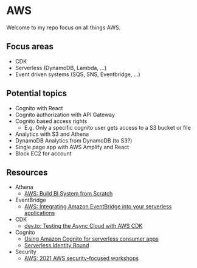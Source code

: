 # AWS

Welcome to my repo focus on all things AWS.

## Focus areas
* CDK
* Serverless (DynamoDB, Lambda, ...)
* Event driven systems (SQS, SNS, Eventbridge, ...)

## Potential topics
* Cognito with React
* Cognito authorization with API Gateway
* Cognito based access rights
  * E.g. Only a specific cognito user gets access to a S3 bucket or file
* Analytics with S3 and Athena
* DynamoDB Analytics from DynamoDB (to S3?)
* Single page app with AWS Amplify and React
* Block EC2 for account

## Resources

* Athena
  * [AWS: Build BI System from Scratch](https://catalog.us-east-1.prod.workshops.aws/workshops/a861fb26-12b0-4669-b3c3-ae1def49735d/en-US/build-analytics-system/athena)
* EventBridge
  * [AWS: Integrating Amazon EventBridge into your serverless applications](https://aws.amazon.com/blogs/compute/integrating-amazon-eventbridge-into-your-serverless-applications/)
* CDK
  * [dev.to: Testing the Async Cloud with AWS CDK](https://dev.to/aws-builders/testing-the-async-cloud-with-aws-cdk-33aj)
* Cognito
  * [Using Amazon Cognito for serverless consumer apps](https://catalog.us-east-1.prod.workshops.aws/workshops/bc60f0b2-991f-4df9-933c-234a67e75179/en-US)
  * [Serverless Identity Round](https://identity-round-robin.awssecworkshops.com/serverless/)
* Security
  * [AWS: 2021 AWS security-focused workshops](https://aws.amazon.com/blogs/security/2021-aws-security-focused-workshops/)
